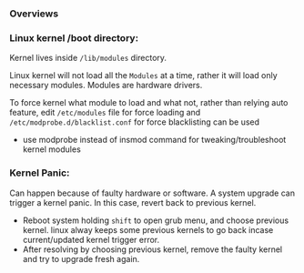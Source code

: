 ### Overviews

### Linux kernel /boot directory:
Kernel lives inside `/lib/modules` directory.

Linux kernel will not load all the `Modules` at a time, rather it will load only necessary modules. Modules are hardware drivers.

To force kernel what module to load and what not, rather than relying auto feature, edit `/etc/modules` file for force loading and `/etc/modprobe.d/blacklist.conf` for force blacklisting can be used

* use modprobe instead of insmod command for tweaking/troubleshoot kernel modules

### Kernel Panic:
Can happen because of faulty hardware or software. 
A system upgrade can trigger a kernel panic. In this case, revert back to previous kernel.
 
 - Reboot system holding `shift` to open grub menu, and choose previous kernel. linux alway keeps some previous kernels to go back incase current/updated kernel trigger error.
 - After resolving by choosing previous kernel, remove the faulty kernel and try to upgrade fresh again.